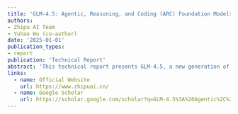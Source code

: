 ```yaml
---
title: 'GLM-4.5: Agentic, Reasoning, and Coding (ARC) Foundation Models — Technology Report'
authors:
- Zhipu AI Team
- Yuhao Wu (co-author)
date: '2025-01-01'
publication_types:
- report
publication: 'Technical Report'
abstract: 'This technical report presents GLM-4.5, a new generation of foundation models designed for agentic capabilities, advanced reasoning, and code generation. GLM-4.5 features enhanced long-context understanding up to 1M tokens, improved instruction following, and state-of-the-art performance on complex reasoning tasks. We detail the model architecture, training methodology including multi-stage alignment techniques, and comprehensive evaluation results across diverse benchmarks. Special emphasis is placed on long-form generation capabilities and reinforcement learning from human feedback.'
links:
  - name: Official Website
    url: https://www.zhipuai.cn/
  - name: Google Scholar
    url: https://scholar.google.com/scholar?q=GLM-4.5%3A%20Agentic%2C%20Reasoning%2C%20and%20Coding%20%28ARC%29%20Foundation%20Models%20Technology%20Report
---
```



